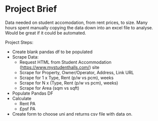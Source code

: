 # Project Brief
Data needed on student accomodation, from rent prices, to size.  Many hours spent manually copying the data down into an excel file to analyse.  Would be great if it could be automated.  

Project Steps:
* Create blank pandas df to be populated
* Scrape Data:
    * Request HTML from Student Accommodation (https://www.mystudenthalls.com/) site
    * Scrape for Property, Owner/Operator, Address, Link URL
    * Scrape for 1 x Type, Rent (p/w vs pcm), weeks
    * Scrape for N x (Type, Rent (p/w vs pcm), weeks)
    * Scrape for Area (sqm vs sqft)
* Populate Pandas DF
* Calculate
    * Rent PA
    * £psf PA
* Create form to choose uni and returns csv file with data on.

